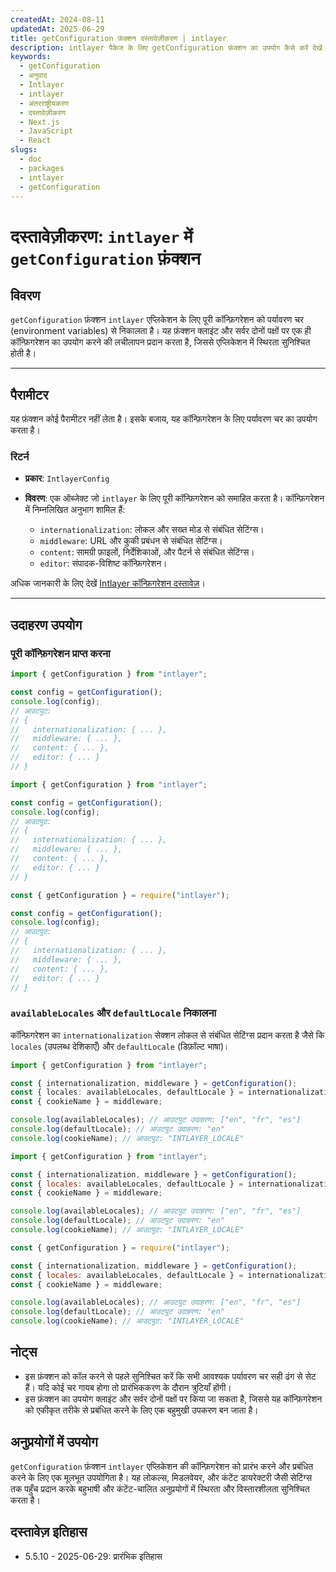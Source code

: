 ```yaml
---
createdAt: 2024-08-11
updatedAt: 2025-06-29
title: getConfiguration फ़ंक्शन दस्तावेज़ीकरण | intlayer
description: intlayer पैकेज के लिए getConfiguration फ़ंक्शन का उपयोग कैसे करें देखें
keywords:
  - getConfiguration
  - अनुवाद
  - Intlayer
  - intlayer
  - अंतरराष्ट्रीयकरण
  - दस्तावेज़ीकरण
  - Next.js
  - JavaScript
  - React
slugs:
  - doc
  - packages
  - intlayer
  - getConfiguration
---
```


# दस्तावेज़ीकरण: `intlayer` में `getConfiguration` फ़ंक्शन

## विवरण

`getConfiguration` फ़ंक्शन `intlayer` एप्लिकेशन के लिए पूरी कॉन्फ़िगरेशन को पर्यावरण चर (environment variables) से निकालता है। यह फ़ंक्शन क्लाइंट और सर्वर दोनों पक्षों पर एक ही कॉन्फ़िगरेशन का उपयोग करने की लचीलापन प्रदान करता है, जिससे एप्लिकेशन में स्थिरता सुनिश्चित होती है।

---

## पैरामीटर

यह फ़ंक्शन कोई पैरामीटर नहीं लेता है। इसके बजाय, यह कॉन्फ़िगरेशन के लिए पर्यावरण चर का उपयोग करता है।

### रिटर्न

- **प्रकार**: `IntlayerConfig`
- **विवरण**: एक ऑब्जेक्ट जो `intlayer` के लिए पूरी कॉन्फ़िगरेशन को समाहित करता है। कॉन्फ़िगरेशन में निम्नलिखित अनुभाग शामिल हैं:

  - `internationalization`: लोकल और सख्त मोड से संबंधित सेटिंग्स।
  - `middleware`: URL और कुकी प्रबंधन से संबंधित सेटिंग्स।
  - `content`: सामग्री फ़ाइलों, निर्देशिकाओं, और पैटर्न से संबंधित सेटिंग्स।
  - `editor`: संपादक-विशिष्ट कॉन्फ़िगरेशन।

अधिक जानकारी के लिए देखें [Intlayer कॉन्फ़िगरेशन दस्तावेज़](https://github.com/aymericzip/intlayer/blob/main/docs/docs/hi/configuration.md)।

---

## उदाहरण उपयोग

### पूरी कॉन्फ़िगरेशन प्राप्त करना

```typescript codeFormat="typescript"
import { getConfiguration } from "intlayer";

const config = getConfiguration();
console.log(config);
// आउटपुट:
// {
//   internationalization: { ... },
//   middleware: { ... },
//   content: { ... },
//   editor: { ... }
// }
```

```javascript codeFormat="esm"
import { getConfiguration } from "intlayer";

const config = getConfiguration();
console.log(config);
// आउटपुट:
// {
//   internationalization: { ... },
//   middleware: { ... },
//   content: { ... },
//   editor: { ... }
// }
```

```javascript codeFormat="commonjs"
const { getConfiguration } = require("intlayer");

const config = getConfiguration();
console.log(config);
// आउटपुट:
// {
//   internationalization: { ... },
//   middleware: { ... },
//   content: { ... },
//   editor: { ... }
// }
```

### `availableLocales` और `defaultLocale` निकालना

कॉन्फ़िगरेशन का `internationalization` सेक्शन लोकल से संबंधित सेटिंग्स प्रदान करता है जैसे कि `locales` (उपलब्ध देशिकाएँ) और `defaultLocale` (डिफ़ॉल्ट भाषा)।

```typescript codeFormat="typescript"
import { getConfiguration } from "intlayer";

const { internationalization, middleware } = getConfiguration();
const { locales: availableLocales, defaultLocale } = internationalization;
const { cookieName } = middleware;

console.log(availableLocales); // आउटपुट उदाहरण: ["en", "fr", "es"]
console.log(defaultLocale); // आउटपुट उदाहरण: "en"
console.log(cookieName); // आउटपुट: "INTLAYER_LOCALE"
```

```javascript codeFormat="esm"
import { getConfiguration } from "intlayer";

const { internationalization, middleware } = getConfiguration();
const { locales: availableLocales, defaultLocale } = internationalization;
const { cookieName } = middleware;

console.log(availableLocales); // आउटपुट उदाहरण: ["en", "fr", "es"]
console.log(defaultLocale); // आउटपुट उदाहरण: "en"
console.log(cookieName); // आउटपुट: "INTLAYER_LOCALE"
```

```javascript codeFormat="commonjs"
const { getConfiguration } = require("intlayer");

const { internationalization, middleware } = getConfiguration();
const { locales: availableLocales, defaultLocale } = internationalization;
const { cookieName } = middleware;

console.log(availableLocales); // आउटपुट उदाहरण: ["en", "fr", "es"]
console.log(defaultLocale); // आउटपुट उदाहरण: "en"
console.log(cookieName); // आउटपुट: "INTLAYER_LOCALE"
```

## नोट्स

- इस फ़ंक्शन को कॉल करने से पहले सुनिश्चित करें कि सभी आवश्यक पर्यावरण चर सही ढंग से सेट हैं। यदि कोई चर गायब होगा तो प्रारंभिककरण के दौरान त्रुटियाँ होंगी।
- इस फ़ंक्शन का उपयोग क्लाइंट और सर्वर दोनों पक्षों पर किया जा सकता है, जिससे यह कॉन्फ़िगरेशन को एकीकृत तरीके से प्रबंधित करने के लिए एक बहुमुखी उपकरण बन जाता है।

## अनुप्रयोगों में उपयोग

`getConfiguration` फ़ंक्शन `intlayer` एप्लिकेशन की कॉन्फ़िगरेशन को प्रारंभ करने और प्रबंधित करने के लिए एक मूलभूत उपयोगिता है। यह लोकल्स, मिडलवेयर, और कंटेंट डायरेक्टरी जैसी सेटिंग्स तक पहुँच प्रदान करके बहुभाषी और कंटेंट-चालित अनुप्रयोगों में स्थिरता और विस्तारशीलता सुनिश्चित करता है।

## दस्तावेज़ इतिहास

- 5.5.10 - 2025-06-29: प्रारंभिक इतिहास
